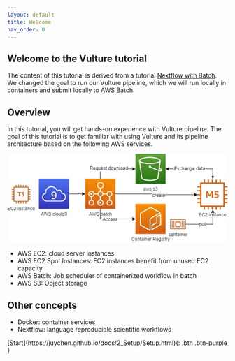 ```yaml
---
layout: default
title: Welcome
nav_order: 0
---
```


## Welcome to the Vulture tutorial

The content of this tutorial is derived from a tutorial [Nextflow with Batch](https://genomics-nf.workshop.aws/). We changed the goal to run our Vulture pipeline, which we will run locally in containers and submit locally to AWS Batch.

## Overview
In this tutorial, you will get hands-on experience with Vulture pipeline. The goal of this tutorial is to get familiar with using Vulture and its pipeline architecture based on the following AWS services.

![Image](src/img/Setup/Intro.jpg)

- AWS EC2: cloud server instances
- AWS EC2 Spot Instances: EC2 instances benefit from unused EC2 capacity
- AWS Batch: Job scheduler of containerized workflow in batch
- AWS S3: Object storage



## Other concepts
- Docker: container services
- Nextflow: language reproducible scientific workflows

<div class="code-example" markdown="1">
[Start](https://juychen.github.io/docs/2_Setup/Setup.html){: .btn .btn-purple }
</div>
